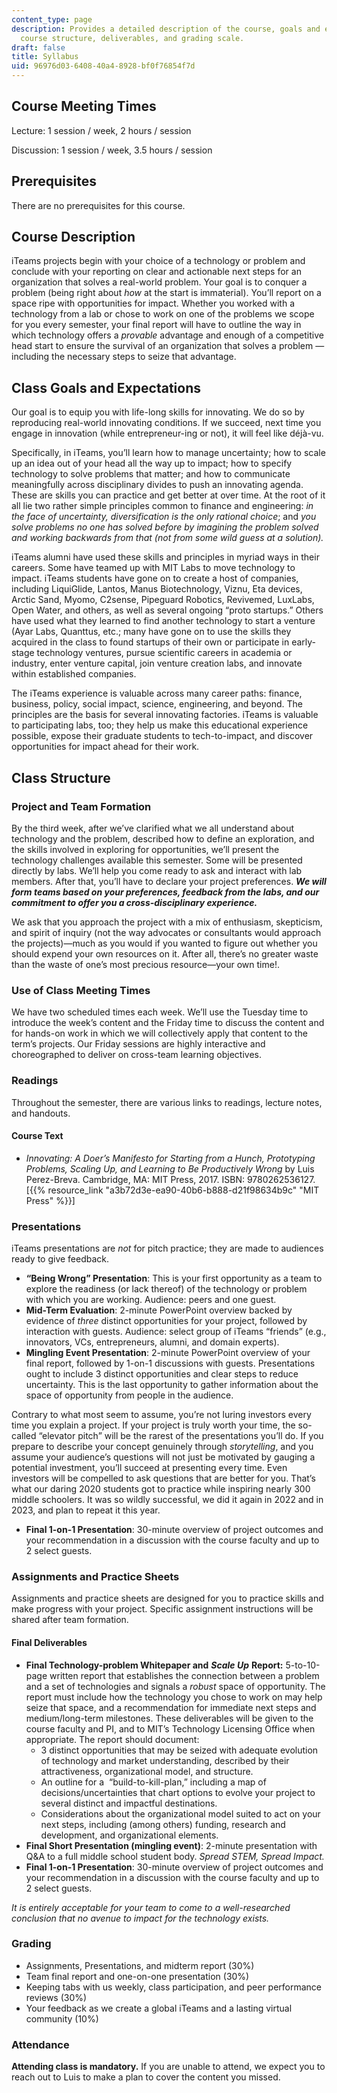 ```yaml
---
content_type: page
description: Provides a detailed description of the course, goals and expectations,
  course structure, deliverables, and grading scale.
draft: false
title: Syllabus
uid: 96976d03-6408-40a4-8928-bf0f76854f7d
---
```

## Course Meeting Times

Lecture: 1 session / week, 2 hours / session

Discussion: 1 session / week, 3.5 hours / session

## Prerequisites

There are no prerequisites for this course.

## Course Description

iTeams projects begin with your choice of a technology or problem and conclude with your reporting on clear and actionable next steps for an organization that solves a real-world problem. Your goal is to conquer a problem (being right about *how* at the start is immaterial). You’ll report on a space ripe with opportunities for impact. Whether you worked with a technology from a lab or chose to work on one of the problems we scope for you every semester, your final report will have to outline the way in which technology offers a *provable* advantage and enough of a competitive head start to ensure the survival of an organization that solves a problem — including the necessary steps to seize that advantage.

## Class Goals and Expectations

Our goal is to equip you with life-long skills for innovating. We do so by reproducing real-world innovating conditions. If we succeed, next time you engage in innovation (while entrepreneur-ing or not), it will feel like déjà-vu.

Specifically, in iTeams, you’ll learn how to manage uncertainty; how to scale up an idea out of your head all the way up to impact; how to specify technology to solve problems that matter; and how to communicate meaningfully across disciplinary divides to push an innovating agenda. These are skills you can practice and get better at over time. At the root of it all lie two rather simple principles common to finance and engineering: *in the face of uncertainty, diversification is the only rational choice*; and *you solve problems no one has solved before by imagining the problem solved and working backwards from that (not from some wild guess at a solution).*

iTeams alumni have used these skills and principles in myriad ways in their careers. Some have teamed up with MIT Labs to move technology to impact. iTeams students have gone on to create a host of companies, including LiquiGlide, Lantos, Manus Biotechnology, Viznu, Eta devices, Arctic Sand, Myomo, C2sense, Pipeguard Robotics, Revivemed, LuxLabs, Open Water, and others, as well as several ongoing “proto startups.” Others have used what they learned to find another technology to start a venture (Ayar Labs, Quanttus, etc.; many have gone on to use the skills they acquired in the class to found startups of their own or participate in early-stage technology ventures, pursue scientific careers in academia or industry, enter venture capital, join venture creation labs, and innovate within established companies.

The iTeams experience is valuable across many career paths: finance, business, policy, social impact, science, engineering, and beyond. The principles are the basis for several innovating factories. iTeams is valuable to participating labs, too; they help us make this educational experience possible, expose their graduate students to tech-to-impact, and discover opportunities for impact ahead for their work.

## Class Structure

### Project and Team Formation

By the third week, after we’ve clarified what we all understand about technology and the problem, described how to define an exploration, and the skills involved in exploring for opportunities, we’ll present the technology challenges available this semester. Some will be presented directly by labs. We’ll help you come ready to ask and interact with lab members. After that, you’ll have to declare your project preferences. ***We will form teams based on your preferences, feedback from the labs, and our commitment to offer you a cross-disciplinary experience.***

We ask that you approach the project with a mix of enthusiasm, skepticism, and spirit of inquiry (not the way advocates or consultants would approach the projects)—much as you would if you wanted to figure out whether you should expend your own resources on it. After all, there’s no greater waste than the waste of one’s most precious resource—your own time!.

### Use of Class Meeting Times

We have two scheduled times each week. We’ll use the Tuesday time to introduce the week’s content and the Friday time to discuss the content and for hands-on work in which we will collectively apply that content to the term’s projects. Our Friday sessions are highly interactive and choreographed to deliver on cross-team learning objectives.

### Readings

Throughout the semester, there are various links to readings, lecture notes, and handouts.

#### Course Text

- *Innovating: A Doer’s Manifesto for Starting from a Hunch, Prototyping Problems, Scaling Up, and Learning to Be Productively Wrong* by Luis Perez-Breva. Cambridge, MA: MIT Press, 2017. ISBN: 9780262536127. \[{{% resource_link "a3b72d3e-ea90-40b6-b888-d21f98634b9c" "MIT Press" %}}\]

### Presentations

iTeams presentations are *not* for pitch practice; they are made to audiences ready to give feedback.

- **“Being Wrong” Presentation**: This is your first opportunity as a team to explore the readiness (or lack thereof) of the technology or problem with which you are working. Audience: peers and one guest.
- **Mid-Term Evaluation**: 2-minute PowerPoint overview backed by evidence of *three* distinct opportunities for your project, followed by interaction with guests. Audience: select group of iTeams “friends” (e.g., innovators, VCs, entrepreneurs, alumni, and domain experts).
- **Mingling Event Presentation**: 2-minute PowerPoint overview of your final report, followed by 1-on-1 discussions with guests. Presentations ought to include 3 distinct opportunities and clear steps to reduce uncertainty. This is the last opportunity to gather information about the space of opportunity from people in the audience.

Contrary to what most seem to assume, you’re not luring investors every time you explain a project. If your project is truly worth your time, the so-called “elevator pitch” will be the rarest of the presentations you’ll do. If you prepare to describe your concept genuinely through *storytelling*, and you assume your audience’s questions will not just be motivated by gauging a potential investment, you’ll succeed at presenting every time. Even investors will be compelled to ask questions that are better for you. That’s what our daring 2020 students got to practice while inspiring nearly 300 middle schoolers. It was so wildly successful, we did it again in 2022 and in 2023, and plan to repeat it this year.

- **Final 1-on-1 Presentation**: 30-minute overview of project outcomes and your recommendation in a discussion with the course faculty and up to 2 select guests.

### Assignments and Practice Sheets

Assignments and practice sheets are designed for you to practice skills and make progress with your project. Specific assignment instructions will be shared after team formation.

#### Final Deliverables

- **Final Technology-problem Whitepaper and** ***Scale Up*** **Report:** 5-to-10-page written report that establishes the connection between a problem and a set of technologies and signals a *robust* space of opportunity. The report must include how the technology you chose to work on may help seize that space, and a recommendation for immediate next steps and medium/long-term milestones. These deliverables will be given to the course faculty and PI, and to MIT’s Technology Licensing Office when appropriate. The report should document:
    - 3 distinct opportunities that may be seized with adequate evolution of technology and market understanding, described by their attractiveness, organizational model, and structure.
    - An outline for a  “build-to-kill-plan,” including a map of decisions/uncertainties that chart options to evolve your project to several distinct and impactful destinations.
    - Considerations about the organizational model suited to act on your next steps, including (among others) funding, research and development, and organizational elements.
- **Final Short Presentation (mingling event)**: 2-minute presentation with Q&A to a full middle school student body. *Spread STEM, Spread Impact.*
- **Final 1-on-1 Presentation**: 30-minute overview of project outcomes and your recommendation in a discussion with the course faculty and up to 2 select guests.

*It is entirely acceptable for your team to come to a well-researched conclusion that no avenue to impact for the technology exists.*

### Grading

- Assignments, Presentations, and midterm report (30%) 
- Team final report and one-on-one presentation (30%) 
- Keeping tabs with us weekly, class participation, and peer performance reviews (30%) 
- Your feedback as we create a global iTeams and a lasting virtual community (10%)

### Attendance

**Attending class is mandatory.** If you are unable to attend, we expect you to reach out to Luis to make a plan to cover the content you missed.